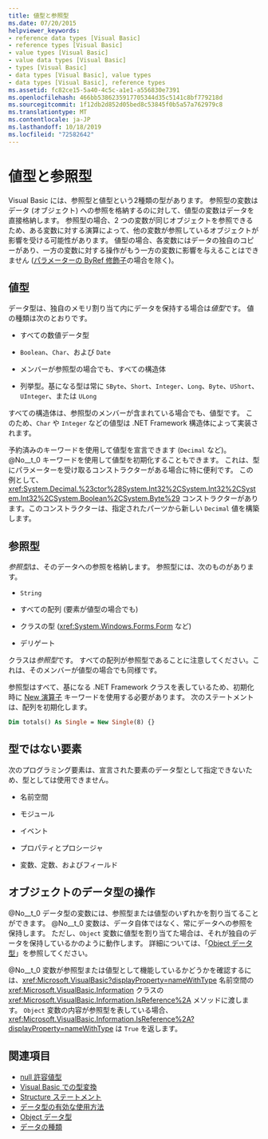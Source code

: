 ```yaml
---
title: 値型と参照型
ms.date: 07/20/2015
helpviewer_keywords:
- reference data types [Visual Basic]
- reference types [Visual Basic]
- value types [Visual Basic]
- value data types [Visual Basic]
- types [Visual Basic]
- data types [Visual Basic], value types
- data types [Visual Basic], reference types
ms.assetid: fc82ce15-5a40-4c5c-a1e1-a556830e7391
ms.openlocfilehash: 466bb5386235917705344d35c5141c8bf779218d
ms.sourcegitcommit: 1f12db2d852d05bed8c53845f0b5a57a762979c8
ms.translationtype: MT
ms.contentlocale: ja-JP
ms.lasthandoff: 10/18/2019
ms.locfileid: "72582642"
---
```

# <a name="value-types-and-reference-types"></a>値型と参照型
Visual Basic には、参照型と値型という2種類の型があります。 参照型の変数はデータ (オブジェクト) への参照を格納するのに対して、値型の変数はデータを直接格納します。 参照型の場合、2 つの変数が同じオブジェクトを参照できるため、ある変数に対する演算によって、他の変数が参照しているオブジェクトが影響を受ける可能性があります。 値型の場合、各変数にはデータの独自のコピーがあり、一方の変数に対する操作がもう一方の変数に影響を与えることはできません ([パラメーターの ByRef 修飾子](../../../language-reference/modifiers/byref.md)の場合を除く)。
  
## <a name="value-types"></a>値型  
 データ型は、独自のメモリ割り当て内にデータを保持する場合は*値型*です。 値の種類は次のとおりです。  
  
- すべての数値データ型  
  
- `Boolean`、`Char`、および `Date`  
  
- メンバーが参照型の場合でも、すべての構造体  
  
- 列挙型。基になる型は常に `SByte`、`Short`、`Integer`、`Long`、`Byte`、`UShort`、`UInteger`、または `ULong`  
  
 すべての構造体は、参照型のメンバーが含まれている場合でも、値型です。 このため、`Char` や `Integer` などの値型は .NET Framework 構造体によって実装されます。  
  
 予約済みのキーワードを使用して値型を宣言できます (`Decimal` など)。 @No__t_0 キーワードを使用して値型を初期化することもできます。 これは、型にパラメーターを受け取るコンストラクターがある場合に特に便利です。 この例として、<xref:System.Decimal.%23ctor%28System.Int32%2CSystem.Int32%2CSystem.Int32%2CSystem.Boolean%2CSystem.Byte%29> コンストラクターがあります。このコンストラクターは、指定されたパーツから新しい `Decimal` 値を構築します。  
  
## <a name="reference-types"></a>参照型  
 *参照型*は、そのデータへの参照を格納します。 参照型には、次のものがあります。  
  
- `String`  
  
- すべての配列 (要素が値型の場合でも)  
  
- クラスの型 (<xref:System.Windows.Forms.Form> など)  
  
- デリゲート  
  
 クラスは*参照型*です。 すべての配列が参照型であることに注意してください。これは、そのメンバーが値型の場合でも同様です。  
  
 参照型はすべて、基になる .NET Framework クラスを表しているため、初期化時に [New 演算子](../../../../visual-basic/language-reference/operators/new-operator.md) キーワードを使用する必要があります。 次のステートメントは、配列を初期化します。  
  
```vb  
Dim totals() As Single = New Single(8) {}  
```  
  
## <a name="elements-that-are-not-types"></a>型ではない要素  
 次のプログラミング要素は、宣言された要素のデータ型として指定できないため、型としては使用できません。  
  
- 名前空間  
  
- モジュール  
  
- イベント  
  
- プロパティとプロシージャ  
  
- 変数、定数、およびフィールド  
  
## <a name="working-with-the-object-data-type"></a>オブジェクトのデータ型の操作  
 @No__t_0 データ型の変数には、参照型または値型のいずれかを割り当てることができます。 @No__t_0 変数は、データ自体ではなく、常にデータへの参照を保持します。 ただし、`Object` 変数に値型を割り当てた場合は、それが独自のデータを保持しているかのように動作します。 詳細については、「[Object データ型](../../../../visual-basic/language-reference/data-types/object-data-type.md)」を参照してください。  
  
 @No__t_0 変数が参照型または値型として機能しているかどうかを確認するには、<xref:Microsoft.VisualBasic?displayProperty=nameWithType> 名前空間の <xref:Microsoft.VisualBasic.Information> クラスの <xref:Microsoft.VisualBasic.Information.IsReference%2A> メソッドに渡します。 `Object` 変数の内容が参照型を表している場合、<xref:Microsoft.VisualBasic.Information.IsReference%2A?displayProperty=nameWithType> は `True` を返します。  
  
## <a name="see-also"></a>関連項目

- [null 許容値型](../../../../visual-basic/programming-guide/language-features/data-types/nullable-value-types.md)
- [Visual Basic での型変換](../../../../visual-basic/programming-guide/language-features/data-types/type-conversions.md)
- [Structure ステートメント](../../../../visual-basic/language-reference/statements/structure-statement.md)
- [データ型の有効な使用方法](../../../../visual-basic/programming-guide/language-features/data-types/efficient-use-of-data-types.md)
- [Object データ型](../../../../visual-basic/language-reference/data-types/object-data-type.md)
- [データの種類](../../../../visual-basic/programming-guide/language-features/data-types/index.md)
